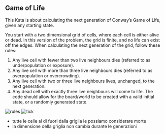 Game of Life
---
This Kata is about calculating the next generation of Conway’s Game of Life, given any starting state.

You start with a two dimensional grid of cells, where each cell is either alive or dead. In this version of the problem, the grid is finite, and no life can exist off the edges. When calculating the next generation of the grid, follow these rules:

1. Any live cell with fewer than two live neighbours dies (referred to as underpopulation or exposure).
1. Any live cell with more than three live neighbours dies (referred to as overpopulation or overcrowding).
1. Any live cell with two or three live neighbours lives, unchanged, to the next generation.
1. Any dead cell with exactly three live neighbours will come to life.
The code should allow for the board/world to be created with a valid initial state, or a randomly generated state.

![rules](https://kata-log.rocks/images/game_of_life_text.jpg) ![tick](https://kata-log.rocks/images/game_of_life_graphic.jpg)


- tutte le celle al di fuori dalla griglia le possiamo considerare morte
- la dimensione della griglia non cambia durante le generazioni
